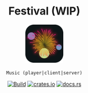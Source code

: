 <div align="center">

# Festival (WIP)
<img src="assets/images/icon/512.png" width="20%"/>

`Music (player|client|server)`

[![Build](https://github.com/hinto-janai/festival/actions/workflows/build.yml/badge.svg)](https://github.com/hinto-janai/festival/actions/workflows/build.yml) [![crates.io](https://img.shields.io/crates/v/shukusai.svg)](https://crates.io/crates/shukusai) [![docs.rs](https://docs.rs/shukusai/badge.svg)](https://docs.rs/shukusai)

